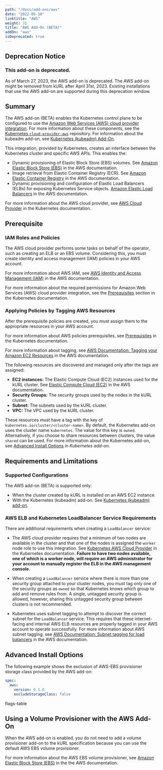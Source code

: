 ```yaml
---
path: "/docs/add-ons/aws"
date: "2022-05-10"
linktitle: "AWS"
weight: 31
title: "AWS Add-On (BETA)"
addOn: "aws"
isDeprecated: true
---
```


## Deprecation Notice

### This add-on is deprecated.

As of March 27, 2023, the AWS add-on is deprecated. The AWS add-on might be removed from kURL after April 31st, 2023. Existing installations that use the AWS add-on are supported during this deprecation window.

## Summary

The AWS add-on (BETA) enables the Kubernetes control plane to be configured to use the [Amazon Web Services (AWS) cloud provider integration](https://cloud-provider-aws.sigs.k8s.io/). For more information about these components, see the [Kubernetes `cloud-provider-aws`](https://github.com/kubernetes/cloud-provider-aws/#components) repository. For information about the kubeadm add-on, see [Kubernetes (kubeadm) Add-On](/docs/addon-ons/kubernetes).

This integration, provided by Kubernetes, creates an interface between the Kubernetes cluster and specific AWS APIs. This enables the:

- Dynamic provisioning of Elastic Block Store (EBS) volumes. See [Amazon Elastic Block Store (EBS)](https://aws.amazon.com/ebs/) in the AWS documentation.
- Image retrieval from Elastic Container Registry (ECR). See [Amazon Elastic Container Registry](https://aws.amazon.com/ecr/) in the AWS documentation.
- Dynamic provisioning and configuration of Elastic Load Balancers (ELBs) for exposing Kubernetes Service objects. [Amazon Elastic Load Balancers](https://aws.amazon.com/elasticloadbalancing/) in the AWS documentation.

For more information about the AWS cloud provider, see [AWS Cloud Provider](https://cloud-provider-aws.sigs.k8s.io/) in the Kubernetes documentation.

## Prerequisite
### IAM Roles and Policies
The AWS cloud provider performs some tasks on behalf of the operator, such as creating an ELB or an EBS volume. Considering this, you must create identity and access management (IAM) policies in your AWS account.

For more information about AWS IAM, see [AWS Identity and Access Management (IAM)](https://aws.amazon.com/iam/) in the AWS documentation.

For more information about the required permissions for Amazon Web Services (AWS) cloud provider integration, see the [Prerequisites](https://kubernetes.github.io/cloud-provider-aws/prerequisites/) section in the Kubernetes documentation.

### Applying Policies by Tagging AWS Resources
After the prerequisite policies are created, you must assign them to the appropriate resources in your AWS account.

For more information about AWS policies prerequisites, see [Prerequisites](https://kubernetes.github.io/cloud-provider-aws/prerequisites/) in the Kubernetes documentation.

For more information about tagging, see [AWS Documentation: Tagging your Amazon EC2 Resources](https://docs.aws.amazon.com/AWSEC2/latest/UserGuide/Using_Tags.html) in the AWS documentation.

The following resources are discovered and managed only after the tags are assigned:

- **EC2 instances:**  The Elastic Compute Cloud (EC2) instances used for the kURL cluster. See [Elastic Compute Cloud (EC2)](https://aws.amazon.com/ec2/) in the AWS documentation.
- **Security Groups:** The security groups used by the nodes in the kURL cluster.
- **Subnet:** The subnets used by the kURL cluster.
- **VPC:** The VPC used by the kURL cluster.

These resources must have a tag with the key of `kubernetes.io/cluster/<cluster-name>`. By default, the Kubernetes add-on uses the cluster name `kubernetes`. The value for this key is `owned`. Alternatively, if you choose to share resources between clusters, the value `shared` can be used. For more information about the Kubernetes add-on, see [Advanced Install Options](https://kurl.sh/docs/add-ons/kubernetes#advanced-install-options) in _Kubernetes add-on_.


## Requirements and Limitations
### Supported Configurations

The AWS add-on (BETA) is supported only:

- When the cluster created by kURL is installed on an AWS EC2 instance.
- With the Kubernetes (kubeadm) add-on. See [Kubernetes (kubeadm) add-on](/docs/addon-ons/kubernetes).

### AWS ELB and Kubernetes LoadBalancer Service Requirements

There are additional requirements when creating a `LoadBalancer` service:

- The AWS cloud provider requires that a minimum of two nodes are available in the cluster and that one of the nodes is assigned the `worker` node role to use this integration. See [Kubernetes AWS Cloud Provider](https://cloud-provider-aws.sigs.k8s.io/) in the Kubernetes documentation. **Failure to have two nodes available, one of which is a worker node, will require an AWS administrator for your account to manually register the ELB in the AWS management console.**

- When creating a `LoadBalancer` service where there is more than one security group attached to your cluster nodes, you must tag only one of the security groups as `owned` so that Kubernetes knows which group to add and remove rules from. A single, untagged security group is allowed, however, sharing this untagged security group between clusters is not recommended.

- Kubernetes uses subnet tagging to attempt to discover the correct subnet for the `LoadBalancer` service. This requires that these internet-facing and internal AWS ELB resources are properly tagged in your AWS account to operate successfully. For more information about AWS subnet tagging, see [AWS Documentation: Subnet tagging for load balancers](https://docs.aws.amazon.com/eks/latest/userguide/load-balancing.html#subnet-tagging-for-load-balancers) in the AWS documentation.


## Advanced Install Options

The following example shows the exclusion of AWS-EBS provisioner storage class provided by the AWS add-on:

```yaml
spec:
  aws:
    version: 0.1.0
    excludeStorageClass: false
```

flags-table

## Using a Volume Provisioner with the AWS Add-On

When the AWS add-on is enabled, you do not need to add a volume provisioner add-on to the kURL specification because you can use the default AWS EBS volume provisioner.

For more information about the AWS EBS volume provisioner, see [Amazon Elastic Block Store (EBS)](https://aws.amazon.com/ebs/) in the the AWS documentation.
